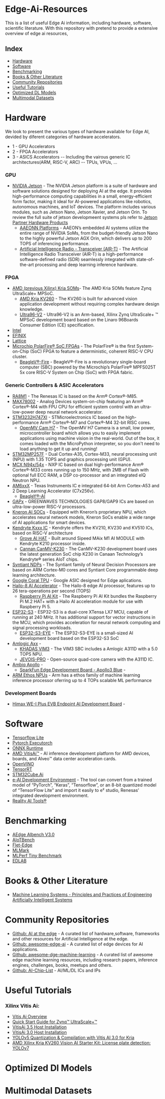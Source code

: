 # Edge-Ai-Resources
This is a list of useful Edge Ai information, including hardware, software, scientific literature.
With this repository with pretend to provide a extensive overview of edge ai resources,

## Index
- [Hardware](#hardware)
- [Software](#software)
- [Benchmarking](#benchmarking)
- [Books & Other Literature](#books-other-literature)
- [Community Repositories](#community-repositories)
- [Useful Tutorials](#useful-tutorials)
- [Optimized DL Models](#optimized-dl-models)
- [Multimodal Datasets](#multimodal-datasets)

# Hardware
We look to present the various types of hardware available for Edge AI, devided by diferent categories of hardware accelerators.
- 1 - GPU Accelerators
- 2 - FPGA Accelerators
- 3 - ASICS Accelerators
--  Including the vairous generic IC architectures(ARM, RISC-V, ARC)
--  TPUs, VPUs, ...


### GPU
- [NVIDIA Jetson](https://www.nvidia.com/en-us/autonomous-machines/embedded-systems/#hardware) - The NVIDIA Jetson platform is a suite of hardware and software solutions designed for deploying AI at the edge. It provides high-performance computing capabilities in a small, energy-efficient form factor, making it ideal for AI-powered applications like robotics, autonomous machines, and IoT devices. The platform includes various modules, such as Jetson Nano, Jetson Xavier, and Jetson Orin. To review the full suite of jetson developmeent systems pls refer to [Jetson Partner Hardware Products](https://developer.nvidia.com/embedded/jetson-partner-products)
  - [AAEONN Platforms](https://www.aaeon.com/en/c/aaeon-nvidia-ai-solutions) - AAEON’s embedded AI systems utilize the entire range of NVIDIA SoMs, from the budget-friendly Jetson Nano to the highly powerful Jetson AGX Orin, which delivers up to 200 TOPS of inferencing performance.
  - [Artificial Intelligence Radio - Transceiver (AIR-T)](https://www.crowdsupply.com/deepwave-digital/air-t) - The Artificial Intelligence Radio Transceiver (AIR-T) is a high-performance software-defined radio (SDR) seamlessly integrated with state-of-the-art processing and deep learning inference hardware. 

### FPGA
- [AMD (previous Xilinx) Kria SOMs](https://www.amd.com/en/products/system-on-modules/kria.html#portfolio)- The AMD Kria SOMs feature Zynq UltraScale+ MPSoC.
  - [AMD Kria KV260](https://www.amd.com/en/products/system-on-modules/kria/k26/kv260-vision-starter-kit.html) - The KV260 is built for advanced vision application development without requiring complex hardware design knowledge.
  - [Ultra96-V2](https://www.96boards.org/product/ultra96/) - Ultra96-V2 is an Arm-based, Xilinx Zynq UltraScale+ ™ MPSoC development board based on the Linaro 96Boards Consumer Edition (CE) specification.
- [Intel ]()
- [EFINIX]()
- [Lattice]()
- [Microchip PolarFire® SoC FPGAs](https://www.microchip.com/en-us/products/fpgas-and-plds/system-on-chip-fpgas/polarfire-soc-fpgas) - The PolarFire®  is the first System-on-Chip (SoC) FPGA to feature a deterministic, coherent RISC-V CPU cluster.
  - [BeagleV®-Fire](https://www.beagleboard.org/boards/beaglev-fire) - BeagleV®-Fire is a revolutionary single-board computer (SBC) powered by the Microchip’s PolarFire® MPFS025T 5x core RISC-V System on Chip (SoC) with FPGA fabric.

### Generic Controllers & ASIC Accelerators
- [RA8M1](https://www.renesas.com/us/en/products/microcontrollers-microprocessors/ra-cortex-m-mcus/ra8m1-480-mhz-arm-cortex-m85-based-microcontroller-helium-and-trustzone) -  The Renesas IC is based on the Arm® Cortex®-M85.
- [MAX78002](https://www.analog.com/en/products/max78002.html) - Analog Devices system-on-chip featuring an Arm® Cortex®-M4 with FPU CPU for efficient system control with an ultra-low-power deep neural network accelerator.
- [STM3232H747XI](https://www.st.com/en/microcontrollers-microprocessors/stm32h747xi.html) - STMicroelectronics IC based on the high-performance Arm® Cortex®-M7 and Cortex®-M4 32-bit RISC cores.
   - [OpenMV Cam H7](https://www.sparkfun.com/openmv) - The OpenMV H7 Camera is a small, low power, microcontroller board which allows you to easily implement applications using machine vision in the real-world. Out of the box, it comes loaded with the MicroPython interpreter, so you don't need to load anything to get it up and running!
- [STM32MP257F](https://www.st.com/en/microcontrollers-microprocessors/stm32mp257f.html) - Dual Cortex-A35, Cortex-M33, neural processing unit (NPU) with 1.35 TOPS and graphics processing unit (GPU).
- [MCX N94x/54x](https://www.nxp.com/products/processors-and-microcontrollers/arm-microcontrollers/general-purpose-mcus/mcx-arm-cortex-m/mcx-n-series-microcontrollers/mcx-n94x-54x-highly-integrated-multicore-mcus-with-on-chip-accelerators-intelligent-peripherals-and-advanced-security:MCX-N94X-N54X) - NXP IC based on dual high-performance Arm® Cortex®-M33 cores running up to 150 MHz, with 2MB of Flash with optional full ECC RAM, a DSP co-processor and an integrated eIQ Neutron NPU.
- [AM6xxX](https://www.ti.com/microcontrollers-mcus-processors/arm-based-processors/products.html#1217=1%20deep%20learning%20accelerator%2C%201%20video%20encode%2Fdecode%20accelerator%2C%201%20vision%20pre-processing%20accelerator%3B1%20deep%20learning%20accelerator%2C%201%20video%20encode%2Fdecode%20accelerator%2C%201%20vision%20pre-processor%20accelerator&2115=2%20Arm%20Cortex-A53%3B4%20Arm%20Cortex-A53&) - Texas Instruments IC e integrated 64-bit Arm Cortex-A53 and 2 Deep Learning Accelerator (C7x256v).
  - [BeagleY®-AI](https://www.beagleboard.org/boards/beagley-ai) 
- [GAPx](https://greenwaves-technologies.com/low-power-processor/) - GREENWAVES TECHNOLOGIES GAP8/GAP9 ICs are based on ultra-low-power RISC-V processors.
- [Kneron AI SOCs](https://www.kneron.com/page/soc/) - Equipped with Kneron’s proprietary NPU, which accelerates neural network models, Kneron SoCs enable a wide range of AI applications for smart devices.
- [Kendryte Kxxx IC](https://developer.canaan-creative.com/resource) - Kendryte offers the KV210, KV230 and KV510 ICs, based on RISC-V architecture 
  - [Grove AI HAT](https://wiki.sipeed.com/soft/maixpy/en/develop_kit_board/grove_ai_hat.html) - Built around Sipeed MAix M1 AI MODULE with Kendryte K210 processor inside.
  - [Cannan CanMV-K230](https://developer.canaan-creative.com/k230/dev/zh/CanMV_K230_%E6%95%99%E7%A8%8B.html) - 
The CanMV-K230 development board uses the latest generation SoC chip K230 in Canaan Technology’s Kendryte® series AIoT chips.
- [Syntiant NDPs](https://www.syntiant.com/hardware) - The Syntiant family of Neural Decision Processors are based on  ARM Cortex-M0 cores and Syntiant Core programmable deep learning architecture.
- [Google Coral TPU](https://coral.ai/products/) - Google ASIC designed for Edge aplications.
- [Hailo-8 AI Accelerator](https://hailo.ai/products/ai-accelerators/) - The Hailo-8 edge AI processor, features up to 26 tera-operations per second (TOPS)
  - [Raspberry Pi AI Kit](https://www.raspberrypi.com/products/ai-kit/) - The Raspberry Pi AI Kit bundles the Raspberry Pi M.2 HAT+ with a Hailo AI acceleration module for use with Raspberry Pi 5.
- [ESP32-S3](https://www.espressif.com/en/products/socs/esp32-s3) - ESP32-S3 is a dual-core XTensa LX7 MCU, capable of running at 240 MHz. It has additional support for vector instructions in the MCU, which provides acceleration for neural network computing and signal processing workloads.
   - [ESP32-S3-EYE](https://www.espressif.com/en/products/devkits/esp-eye/overview) - The ESP32-S3-EYE is a small-sized AI development board based on the ESP32-S3 SoC
- [Amlogic Axx]() - 
  - [KHADAS VIM3](https://www.khadas.com/vim3) - The VIM3 SBC includes a Amlogic A311D with a 5.0 TOPS NPU.
  - [JEVOIS-PRO](https://www.jevoisinc.com/) - Open-source quad-core camera with the A311D IC.
- [Ambiq Apollo](https://ambiq.com/products/) - 
  - [SparkFun Edge Development Board - Apollo3 Blue](https://www.sparkfun.com/products/15170) - 
- [ARM Ethos NPUs](https://www.arm.com/products/silicon-ip-cpu?families=ethos%20npus) - Arm has a ethos family of machine learning inference processor oferring up to 4 TOPs scalable ML performance


### Development Boards
- [Himax WE-I Plus EVB Endpoint AI Development Board](https://www.sparkfun.com/products/17256) -

# Software
- [Tensorflow Lite]()
- [Pytorch Executorch]()
- [ONNX Runtime]()
- [AMD VitisAi™](https://xilinx.github.io/Vitis-AI/3.5/html/index.html) - AI inference development platform for AMD devices, boards, and Alveo™ data center acceleration cards.
- [OpenVINO]()
- [TensorRT]()
- [STM32Cube.Ai]()
- [e-AI Development Environment](https://www.renesas.com/us/en/e-ai-development-environment-microcontrollers#overview) - The tool can convert from a trained model of “PyTorch”, “Keras”, “Tensorflow”, or an 8-bit quantized model of “TensorFlow Lite” and import it easily to e² studio, Renesas' integrated development environment.
- [Reality AI Tools®](https://www.renesas.com/us/en/software-tool/reality-ai-tools)

# Benchmarking
- [AEdge AIbench V3.0](https://www.benchcouncil.org/aibench/edge-aibench/index.html)
- [AIoTBench](https://www.benchcouncil.org/aibench/aiotbench/index.html)
- [Flet-Edge](https://www.benchcouncil.org/FletEdge/)
- [MLMark](https://www.eembc.org/mlmark/)
- [MLPerf Tiny Benchmark](https://mlcommons.org/en/inference-tiny-10/)
- [EDLAB](https://github.com/HPInc/EDLAB)

# Books & Other Literature
- [Machine Learning Systems - Principles and Practices of Engineering Artificially Intelligent Systems](https://mlsysbook.ai/)

# Community Repositories
- [Github: AI at the edge](https://github.com/crespum/edge-ai) - A curated list of hardware,software, frameworks and other resources for Artificial Intelligence at the edge.
- [Github: awesome-edge-ai](https://github.com/rcmalli/awesome-edge-ai) - A curated list of edge devices for AI applications.
- [Github: awesome-dge-machine-learning](https://github.com/Bisonai/awesome-edge-machine-learning) - A curated list of awesome edge machine learning resources, including research papers, inference engines, challenges, books, meetups and others.
- [Github: AI-Chip-List](https://github.com/icochecker/AI-Chip-List) - AI/ML/DL ICs and IPs

# Useful Tutorials
### Xilinx Vitis Ai:
- [Vitis Ai Overview](https://docs.amd.com/r/en-US/ug1414-vitis-ai/Vitis-AI-Overview)
- [Quick Start Guide for Zynq™ UltraScale+™](https://xilinx.github.io/Vitis-AI/3.0/html/docs/install/install.html)
- [VitisAi 3.5 Host Installation](https://xilinx.github.io/Vitis-AI/3.5/html/docs/install/install.html)
- [VitisAi 3.0 Host Installation](https://xilinx.github.io/Vitis-AI/3.0/html/docs/install/install.html)
- [YOLOv5 Quantization & Compilation with Vitis AI 3.0 for Kria](https://www.hackster.io/LogicTronix/yolov5-quantization-compilation-with-vitis-ai-3-0-for-kria-7b005d)
- [AMD Xilinx Kria KV260 Vision AI Starter Kit: License plate detection: YOLOv7](https://community.element14.com/products/roadtest/b/blog/posts/amd-xilinx-kria-kv260-vision-ai-starter-kit-license-plate-detection-yolov7)

# Optimized Dl Models

# Multimodal Datasets